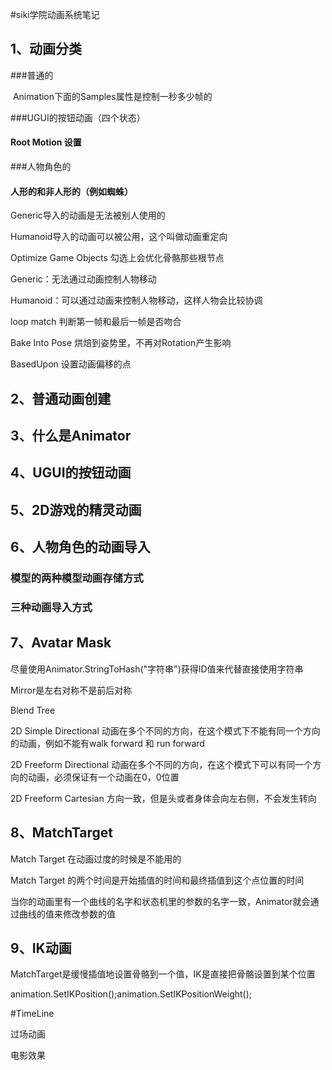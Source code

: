 #siki学院动画系统笔记

## 1、动画分类

###普通的

​	Animation下面的Samples属性是控制一秒多少帧的



###UGUI的按钮动画（四个状态）

####	Root Motion 设置

###人物角色的

####	人形的和非人形的（例如蜘蛛）

Generic导入的动画是无法被别人使用的

Humanoid导入的动画可以被公用，这个叫做动画重定向

Optimize Game Objects 勾选上会优化骨骼那些根节点

Generic：无法通过动画控制人物移动

Humanoid：可以通过动画来控制人物移动，这样人物会比较协调

loop match 判断第一帧和最后一帧是否吻合

Bake Into Pose 烘焙到姿势里，不再对Rotation产生影响

BasedUpon 设置动画偏移的点

## 2、普通动画创建

## 3、什么是Animator

## 4、UGUI的按钮动画

## 5、2D游戏的精灵动画

## 6、人物角色的动画导入

### 模型的两种模型动画存储方式

### 三种动画导入方式

## 7、Avatar Mask

尽量使用Animator.StringToHash("字符串")获得ID值来代替直接使用字符串

Mirror是左右对称不是前后对称



Blend Tree

2D Simple Directional 动画在多个不同的方向，在这个模式下不能有同一个方向的动画，例如不能有walk forward 和 run forward

2D Freeform Directional 动画在多个不同的方向，在这个模式下可以有同一个方向的动画，必须保证有一个动画在0，0位置

2D Freeform Cartesian 方向一致，但是头或者身体会向左右侧，不会发生转向

## 8、MatchTarget

Match Target 在动画过度的时候是不能用的

Match Target 的两个时间是开始插值的时间和最终插值到这个点位置的时间

当你的动画里有一个曲线的名字和状态机里的参数的名字一致，Animator就会通过曲线的值来修改参数的值

## 9、IK动画

MatchTarget是缓慢插值地设置骨骼到一个值，IK是直接把骨骼设置到某个位置

animation.SetIKPosition();animation.SetIKPositionWeight();



#TimeLine

过场动画

电影效果



